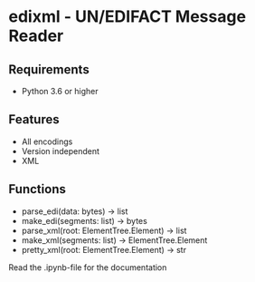 # edixml - UN/EDIFACT Message Reader
## Requirements 
- Python 3.6 or higher

## Features
- All encodings
- Version independent
- XML

## Functions
- parse_edi(data: bytes) -> list
- make_edi(segments: list) -> bytes
- parse_xml(root: ElementTree.Element) -> list
- make_xml(segments: list) -> ElementTree.Element
- pretty_xml(root: ElementTree.Element) -> str

Read the .ipynb-file for the documentation
